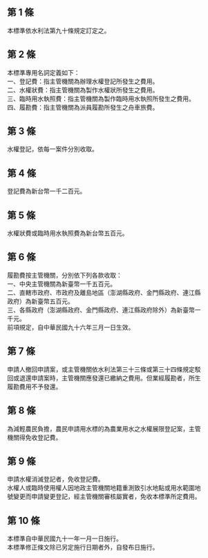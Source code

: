 第 1 條
-------
本標準依水利法第九十條規定訂定之。

第 2 條
-------
本標準專用名詞定義如下：  
一、登記費：指主管機關為辦理水權登記所發生之費用。  
二、水權狀費：指主管機關為製作水權狀所發生之費用。  
三、臨時用水執照費：指主管機關為製作臨時用水執照所發生之費用。  
四、履勘費：指主管機關為派員履勘所發生之舟車旅費。

第 3 條
-------
水權登記，依每一案件分別收取。

第 4 條
-------
登記費為新台幣一千二百元。

第 5 條
-------
水權狀費或臨時用水執照費為新台幣五百元。

第 6 條
-------
履勘費按主管機關，分別依下列各款收取：  
一、中央主管機關為新臺幣一千五百元。  
二、直轄市政府、市政府及離島地區（澎湖縣政府、金門縣政府、連江縣  
    政府）為新臺幣五百元。  
三、各縣政府（澎湖縣政府、金門縣政府、連江縣政府除外）為新臺幣一  
    千元。  
前項規定，自中華民國九十六年三月一日生效。

第 7 條
-------
申請人撤回申請案，或主管機關依水利法第三十三條或第三十四條規定駁  
回或退還申請案時，主管機關應發還已繳納之費用。但業經履勘者，所生  
履勘費用不予發還。

第 8 條
-------
為減輕農民負擔，農民申請用水標的為農業用水之水權展限登記案，主管  
機關得免收登記費。

第 9 條
-------
申請水權消滅登記者，免收登記費。  
水權人或臨時使用權人因地政主管機關地籍重測致引水地點或用水範圍地  
號變更而申請變更登記，經主管機關審核屬實者，免收本標準所定費用。

第 10 條
--------
本標準自中華民國九十一年一月一日施行。  
本標準修正條文除已另定施行日期者外，自發布日施行。

